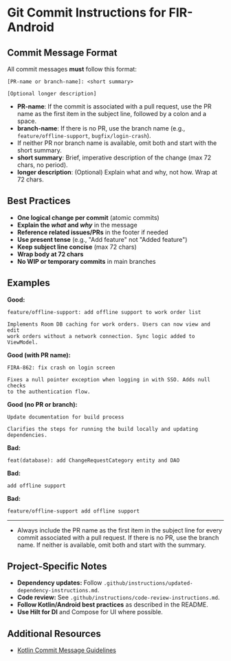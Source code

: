 
# Git Commit Instructions for FIR-Android

## Commit Message Format

All commit messages **must** follow this format:

```
[PR-name or branch-name]: <short summary>

[Optional longer description]
```

- **PR-name**: If the commit is associated with a pull request, use the PR name as the first item in the subject line, followed by a colon and a space.
- **branch-name**: If there is no PR, use the branch name (e.g., `feature/offline-support`, `bugfix/login-crash`).
- If neither PR nor branch name is available, omit both and start with the short summary.
- **short summary**: Brief, imperative description of the change (max 72 chars, no period).
- **longer description**: (Optional) Explain what and why, not how. Wrap at 72 chars.


## Best Practices

- **One logical change per commit** (atomic commits)
- **Explain the _what_ and _why_** in the message
- **Reference related issues/PRs** in the footer if needed
- **Use present tense** (e.g., "Add feature" not "Added feature")
- **Keep subject line concise** (max 72 chars)
- **Wrap body at 72 chars**
- **No WIP or temporary commits** in main branches


## Examples

**Good:**
```
feature/offline-support: add offline support to work order list

Implements Room DB caching for work orders. Users can now view and edit
work orders without a network connection. Sync logic added to ViewModel.
```

**Good (with PR name):**
```
FIRA-862: fix crash on login screen

Fixes a null pointer exception when logging in with SSO. Adds null checks
to the authentication flow.
```

**Good (no PR or branch):**
```
Update documentation for build process

Clarifies the steps for running the build locally and updating dependencies.
```

**Bad:**
```
feat(database): add ChangeRequestCategory entity and DAO
```

**Bad:**
```
add offline support
```

**Bad:**
```
feature/offline-support add offline support
```

---

- Always include the PR name as the first item in the subject line for every commit associated with a pull request. If there is no PR, use the branch name. If neither is available, omit both and start with the summary.


## Project-Specific Notes

- **Dependency updates:** Follow `.github/instructions/updated-dependency-instructions.md`.
- **Code review:** See `.github/instructions/code-review-instructions.md`.
- **Follow Kotlin/Android best practices** as described in the README.
- **Use Hilt for DI** and Compose for UI where possible.

## Additional Resources
- [Kotlin Commit Message Guidelines](https://kotlinlang.org/docs/community.html#commit-messages)
